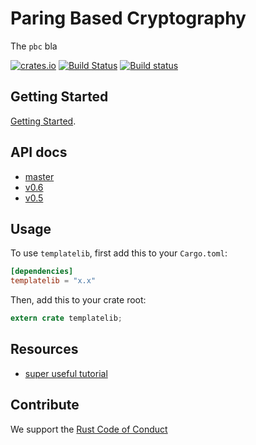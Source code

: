 # Paring Based Cryptography

The `pbc` bla

[![crates.io](http://xxxx.xxxx/xxxx)](https://crates.io/crates/xxxx)
[![Build Status](https://travis-ci.org/xxxx/xxxx)](https://travis-ci.org/xxxx/xxxx)
[![Build status](https://ci.appveyor.com/xxxx)](https://ci.appveyor.com/xxxx)

## Getting Started

[Getting Started](https://github.com/xxxx).

## API docs

* [master](http://rust-doc.s3-website-xxxx/xxxx/xxxx)
* [v0.6](https://docs.rs/xxxx/^0.6)
* [v0.5](https://docs.rs/xxxx/^0.5)

## Usage

To use `templatelib`, first add this to your `Cargo.toml`:

```toml
[dependencies]
templatelib = "x.x"
```

Then, add this to your crate root:

```rust
extern crate templatelib;
```

## Resources

* [super useful tutorial](http://xxxx.xxxx)

## Contribute

We support the [Rust Code of
Conduct](https://www.rust-lang.org/en-US/conduct.html)
